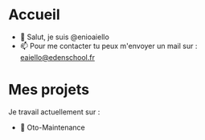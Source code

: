 # Accueil
- 👋 Salut, je suis @enioaiello
- 📫 Pour me contacter tu peux m'envoyer un mail sur : eaiello@edenschool.fr
# Mes projets
Je travail actuellement sur :
- 🧹 Oto-Maintenance
